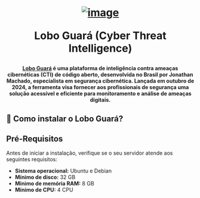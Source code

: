 <h1 align="center">

[![image](https://github.com/user-attachments/assets/4dbb8107-d52f-4cb9-94f3-68310a4d98b2)](https://loboguara.app/docs/index.html)

Lobo Guará (Cyber Threat Intelligence)

</h1>


<h4 align="center">
  
[Lobo Guará](https://loboguara.app/docs/index.html) é uma plataforma de inteligência contra ameaças cibernéticas (CTI) de código aberto, desenvolvida no Brasil por Jonathan Machado, especialista em segurança cibernética. Lançada em outubro de 2024, a ferramenta visa fornecer aos profissionais de segurança uma solução acessível e eficiente para monitoramento e análise de ameaças digitais.

</h4>

## 📌 Como instalar o Lobo Guará?

## Pré-Requisitos

Antes de iniciar a instalação, verifique se o seu servidor atende aos seguintes requisitos:

- **Sistema operacional:** Ubuntu e Debian
- **Mínimo de disco:** 32 GB
- **Mínimo de memória RAM:** 8 GB
- **Mínimo de CPU:** 4 CPU
